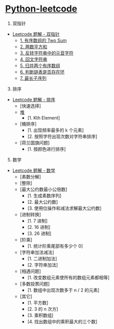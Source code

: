 # [Python-leetcode](https://github.com/CyC2018/CS-Notes/blob/master/notes/Leetcode%20%E9%A2%98%E8%A7%A3%20-%20%E7%9B%AE%E5%BD%95.md)
1. 双指针
<!-- GFM-TOC -->
* [Leetcode 题解 - 双指针](#leetcode-题解---双指针)
    * [1. 有序数组的 Two Sum](https://github.com/CyC2018/CS-Notes/blob/master/notes/Leetcode%20%E9%A2%98%E8%A7%A3%20-%20%E5%8F%8C%E6%8C%87%E9%92%88.md#1-%E6%9C%89%E5%BA%8F%E6%95%B0%E7%BB%84%E7%9A%84-two-sum)
    * [2. 两数平方和](https://github.com/CyC2018/CS-Notes/blob/master/notes/Leetcode%20%E9%A2%98%E8%A7%A3%20-%20%E5%8F%8C%E6%8C%87%E9%92%88.md#2-%E4%B8%A4%E6%95%B0%E5%B9%B3%E6%96%B9%E5%92%8C)
    * [3. 反转字符串中的元音字符](https://github.com/CyC2018/CS-Notes/blob/master/notes/Leetcode%20%E9%A2%98%E8%A7%A3%20-%20%E5%8F%8C%E6%8C%87%E9%92%88.md#3-%E5%8F%8D%E8%BD%AC%E5%AD%97%E7%AC%A6%E4%B8%B2%E4%B8%AD%E7%9A%84%E5%85%83%E9%9F%B3%E5%AD%97%E7%AC%A6)
    * [4. 回文字符串](https://github.com/CyC2018/CS-Notes/blob/master/notes/Leetcode%20%E9%A2%98%E8%A7%A3%20-%20%E5%8F%8C%E6%8C%87%E9%92%88.md#4-%E5%9B%9E%E6%96%87%E5%AD%97%E7%AC%A6%E4%B8%B2)
    * [5. 归并两个有序数组](https://github.com/CyC2018/CS-Notes/blob/master/notes/Leetcode%20%E9%A2%98%E8%A7%A3%20-%20%E5%8F%8C%E6%8C%87%E9%92%88.md#5-%E5%BD%92%E5%B9%B6%E4%B8%A4%E4%B8%AA%E6%9C%89%E5%BA%8F%E6%95%B0%E7%BB%84)
    * [6. 判断链表是否存在环](https://github.com/CyC2018/CS-Notes/blob/master/notes/Leetcode%20%E9%A2%98%E8%A7%A3%20-%20%E5%8F%8C%E6%8C%87%E9%92%88.md#6-%E5%88%A4%E6%96%AD%E9%93%BE%E8%A1%A8%E6%98%AF%E5%90%A6%E5%AD%98%E5%9C%A8%E7%8E%AF)
    * [7. 最长子序列](https://github.com/CyC2018/CS-Notes/blob/master/notes/Leetcode%20%E9%A2%98%E8%A7%A3%20-%20%E5%8F%8C%E6%8C%87%E9%92%88.md#6-%E5%88%A4%E6%96%AD%E9%93%BE%E8%A1%A8%E6%98%AF%E5%90%A6%E5%AD%98%E5%9C%A8%E7%8E%AF)
<!-- GFM-TOC -->
3. 排序
<!-- GFM-TOC -->
* [Leetcode 题解 - 排序](https://github.com/CyC2018/CS-Notes/blob/master/notes/Leetcode%20%E9%A2%98%E8%A7%A3%20-%20%E6%8E%92%E5%BA%8F.md)
    * [快速选择]
    * [堆](#堆)
        * [1. Kth Element]
    * [桶排序]
        * [1. 出现频率最多的 k 个元素]
        * [2. 按照字符出现次数对字符串排序]
    * [荷兰国旗问题]
        * [1. 按颜色进行排序]
<!-- GFM-TOC -->
5. 数学
<!-- GFM-TOC -->
* [Leetcode 题解 - 数学](https://github.com/CyC2018/CS-Notes/blob/master/notes/Leetcode%20%E9%A2%98%E8%A7%A3%20-%20%E6%95%B0%E5%AD%A6.md)
    * [素数分解]
    * [整除]
    * [最大公约数最小公倍数]
        * [1. 生成素数序列]
        * [2. 最大公约数]
        * [3. 使用位操作和减法求解最大公约数]
    * [进制转换]
        * [1. 7 进制]
        * [2. 16 进制]
        * [3. 26 进制]
    * [阶乘]
        * [1. 统计阶乘尾部有多少个 0]
    * [字符串加法减法]
        * [1. 二进制加法]
        * [2. 字符串加法]
    * [相遇问题]
        * [1. 改变数组元素使所有的数组元素都相等]
    * [多数投票问题]
        * [1. 数组中出现次数多于 n / 2 的元素]
    * [其它]
        * [1. 平方数]
        * [2. 3 的 n 次方]
        * [3. 乘积数组]
        * [4. 找出数组中的乘积最大的三个数]
<!-- GFM-TOC -->

